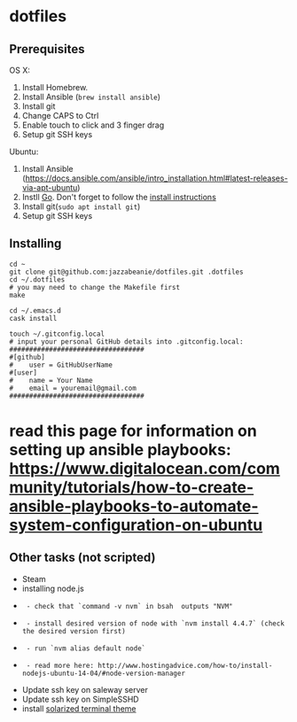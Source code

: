 # dotfiles

## Prerequisites

OS X:
1. Install Homebrew.
2. Install Ansible (`brew install ansible`)
3. Install git
4. Change CAPS to Ctrl
5. Enable touch to click and 3 finger drag
6. Setup git SSH keys

Ubuntu:
1. Install Ansible (https://docs.ansible.com/ansible/intro_installation.html#latest-releases-via-apt-ubuntu)
2. Instll [Go](http://golang.org/dl/). Don't forget to follow the [install instructions](https://golang.org/doc/install)
3. Install git(`sudo apt install git`)
4. Setup git SSH keys

## Installing
```
cd ~
git clone git@github.com:jazzabeanie/dotfiles.git .dotfiles
cd ~/.dotfiles
# you may need to change the Makefile first
make

cd ~/.emacs.d
cask install

touch ~/.gitconfig.local
# input your personal GitHub details into .gitconfig.local:
##################################
#[github]
#    user = GitHubUserName
#[user]
#    name = Your Name
#    email = youremail@gmail.com
##################################
```

# read this page for information on setting up ansible playbooks: https://www.digitalocean.com/community/tutorials/how-to-create-ansible-playbooks-to-automate-system-configuration-on-ubuntu

## Other tasks (not scripted)
- Steam
- installing node.js
-      - check that `command -v nvm` in bsah  outputs "NVM"
-      - install desired version of node with `nvm install 4.4.7` (check the desired version first)
-      - run `nvm alias default node`
-      - read more here: http://www.hostingadvice.com/how-to/install-nodejs-ubuntu-14-04/#node-version-manager
- Update ssh key on saleway server
- Update ssh key on SimpleSSHD
- install [solarized terminal theme](http://ethanschoonover.com/solarized)
